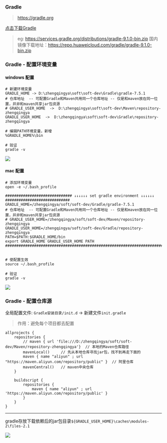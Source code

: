 ### Gradle

> https://gradle.org

[点击下载Gradle](https://gradle.org/releases/)

> eg: https://services.gradle.org/distributions/gradle-9.1.0-bin.zip
> 国内镜像下载地址：https://repo.huaweicloud.com/gradle/gradle-9.1.0-bin.zip

### Gradle - 配置环境变量

#### windows 配置

```
# 新建环境变量
GRADLE_HOME -> D:\zhengqingya\soft\soft-dev\Gradle\gradle-7.5.1
# 仓库地址  -- 可配置Gradle和Maven共用同一个仓库地址 -- 仅是和maven放在同一位置，并非和maven共享jar包资源
# GRADLE_USER_HOME  ->  D:\zhengqingya\soft\soft-dev\Maven\repository-zhengqingya
GRADLE_USER_HOME  ->  D:\zhengqingya\soft\soft-dev\Gradle\repository-zhengqingya

# 编辑PATH环境变量，新增
%GRADLE_HOME%\bin

# 验证
gradle -v
```

![](images/gradle-v-windows.png)

#### mac 配置

```
# 添加环境变量
open -e ~/.bash_profile

############################## ↓↓↓↓↓↓ set gradle environment ↓↓↓↓↓↓ #############################
GRADLE_HOME=/zhengqingya/soft/soft-dev/Gradle/gradle-7.5.1
# 仓库地址  -- 可配置Gradle和Maven共用同一个仓库地址 -- 仅是和maven放在同一位置，并非和maven共享jar包资源
# GRADLE_USER_HOME=/zhengqingya/soft/soft-dev/Maven/repository-zhengqingya
GRADLE_USER_HOME=/zhengqingya/soft/soft-dev/Gradle/repository-zhengqingya
PATH=$PATH:$GRADLE_HOME/bin
export GRADLE_HOME GRADLE_USER_HOME PATH
################################################################################################


# 使配置生效
source ~/.bash_profile

# 验证
gradle -v
```

![](images/gradle-v-mac.png)

### Gradle - 配置仓库源

全局配置文件: `Gradle安装目录/init.d` -> 新建文件`init.gradle`

> 作用：避免每个项目都去配置

```
allprojects {
    repositories {
        // maven { url 'file:///D:/zhengqingya/soft/soft-dev/Maven/repository-zhengqingya'}  // 本地的Maven仓库路径
        mavenLocal()     // 先从本地仓库寻找jar包，找不到再走下面的
        maven { name "aliyun" ; url "https://maven.aliyun.com/repository/public" }  // 阿里仓库
        mavenCentral()   // maven中央仓库
    }

    buildscript { 
        repositories { 
            maven { name "aliyun" ; url 'https://maven.aliyun.com/repository/public' }
        }
    }
}
```

---

gradle存放下载依赖后的jar包目录`${GRADLE_USER_HOME}\caches\modules-2\files-2.1`

![](images/gradle-caches-files.png)